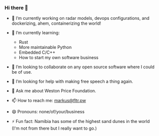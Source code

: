 ### Hi there 👋

- 🔭 I’m currently working on radar models, devops configurations, and dockerizing, ahem, containerizing the world!
- 🌱 I’m currently learning:
  -  Rust
  -  More maintainable Python
  -  Embedded C/C++
  -  How to start my own software business

- 👯 I’m looking to collaborate on any open source software where I could be of use.
- 🤔 I’m looking for help with making free speech a thing again.
- 💬 Ask me about Weston Price Foundation.
- 📫 How to reach me: markus@fltr.pw
- 😄 Pronouns: none/of/your/business
- ⚡ Fun fact: Namibia has some of the highest sand dunes in the world (I'm not from there but I really want to go.)


<!--
**elec3647/elec3647** is a ✨ _special_ ✨ repository because its `README.md` (this file) appears on your GitHub profile.


-->
